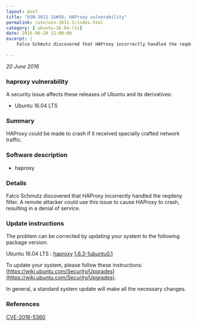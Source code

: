 ```yaml
---
layout: post
title: "USN-3011-1&#58; HAProxy vulnerability"
permalink: /usn/usn-3011-1/index.html
category: [ ubuntu-16.04-lts]
date: 2016-06-20 12:00:00
excerpt: |
    Falco Schmutz discovered that HAProxy incorrectly handled the reqdeny filter. A remote attacker could use this issue to cause HAProxy to crash, resulting in a denial of service. 
    
--- 
```

 
 

*20 June 2016*

### haproxy vulnerability

A security issue affects these releases of Ubuntu and its derivatives:

* Ubuntu 16.04 LTS

### Summary

HAProxy could be made to crash if it received specially crafted network traffic.

### Software description

* haproxy 

### Details

Falco Schmutz discovered that HAProxy incorrectly handled the reqdeny filter. A remote attacker could use this issue to cause HAProxy to crash, resulting in a denial of service. 

### Update instructions

The problem can be corrected by updating your system to the following package version:

Ubuntu 16.04 LTS
 : [haproxy](https://launchpad.net/ubuntu/+source/haproxy) <span> [1.6.3-1ubuntu0.1](https://launchpad.net/ubuntu/+source/haproxy/1.6.3-1ubuntu0.1) </span> 

To update your system, please follow these instructions: [https://wiki.ubuntu.com/Security/Upgrades](https://wiki.ubuntu.com/Security/Upgrades).

In general, a standard system update will make all the necessary changes. 

### References

 
 [CVE-2016-5360](http://people.ubuntu.com/~ubuntu-security/cve/CVE-2016-5360)
 

